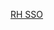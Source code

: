 [RH SSO](https://developers.redhat.com/articles/2022/12/07/how-implement-single-sign-out-keycloak-spring-boot)


